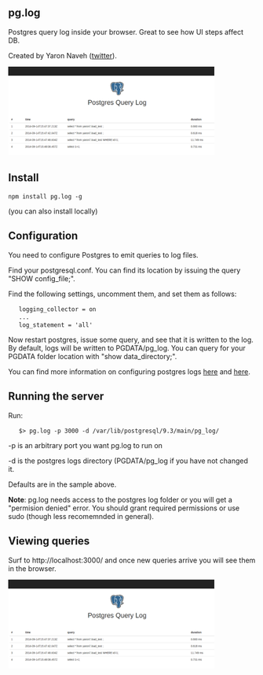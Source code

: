 ## pg.log
Postgres query log inside your browser.
Great to see how UI steps affect DB.

Created by Yaron Naveh ([twitter](https://twitter.com/YaronNaveh)).

<img src="https://raw.githubusercontent.com/yaronn/pg.log/master/public/pg.log.png"  width="420px" />

## Install

    npm install pg.log -g

(you can also install locally)

## Configuration
You need to configure Postgres to emit queries to log files.

Find your postgresql.conf. You can find its location by issuing the query "SHOW config_file;".

Find the following settings, uncomment them, and set them as follows:

`````
   logging_collector = on
   ...
   log_statement = 'all'
`````

Now restart postgres, issue some query, and see that it is written to the log.
By default, logs will be written to PGDATA/pg_log. You can query for your PGDATA folder location with "show data_directory;".


You can find more information on configuring postgres logs [here](http://stackoverflow.com/questions/722221/how-to-log-postgres-sql-queries) and [here](http://www.postgresql.org/docs/9.3/static/runtime-config-logging.html).


## Running the server

Run:

`````
   $> pg.log -p 3000 -d /var/lib/postgresql/9.3/main/pg_log/  
`````
-p is an arbitrary port you want pg.log to run on 

-d is the postgres logs directory (PGDATA/pg_log if you have not changed it. 

Defaults are in the sample above.

**Note**: pg.log needs access to the postgres log folder or you will get a "permision denied" error. You should grant required permissions or use sudo (though less recomemnded in general).


## Viewing queries

Surf to http://localhost:3000/ and once new queries arrive you will see them in the browser.

<img src="https://raw.githubusercontent.com/yaronn/pg.log/master/public/pg.log.png"  width="420px" />
